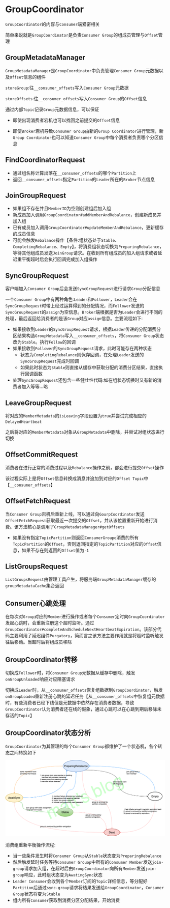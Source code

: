 # GroupCoordinator

`GroupCoordinator`的内容与`Consumer`端紧密相关

简单来说就是`GroupCoordinator`是负责`Consumer Group`的组成员管理与`Offset`管理

## GroupMetadataManager

`GroupMetadataManager`是`GroupCoordinator`中负责管理`Consumer Group`元数据以及`Offset`信息的组件

`storeGroup`:往`__consumer_offsets`写入`Consumer Group`元数据

`storeOffsets`:往`__consumer_offsets`写入`Consumer Group`的`Offset`信息

通过内部`Topic`记录`Group`元数据信息，可以保证

- 即使出现消费者宕机也可以找回之前提交的`Offset`信息

- 即使`Broker`宕机导致`Consumer Group`由新的`Group Coordinator`进行管理，新`Group Coordinator`也可以知道`Consumer Group`中每个消费者负责哪个分区信息

## FindCoordinatorRequest

- 通过组名称计算出落在`__consumer_offsets`的哪个`Partition`上
- 返回`__consumer_offsets`指定`Partition`的`Leader`所在的`Broker`节点信息

## JoinGroupRequest

- 如果组不存在并且`MemberID`为空则创建组后加入组
- 新成员加入调用`GroupCoordinator#addMemberAndRebalance`，创建新成员并加入组
- 已有成员加入调用`GroupCoordinator#updateMemberAndRebalance`，更新缓存的成员信息
- 可能会触发`Rebalance`操作【条件:组状态处于`Stable`、`CompletingRebalance`、`Empty`】，将消费组状态切换为`PreparingRebalance`，等待其他组成员发送`JoinGroup`请求。在收到所有组成员的加入组请求或者延迟重平衡超时后会执行回调完成加入组操作

## SyncGroupRequest

客户端加入`Consumer Group`后会发送`SyncGroupRequest`进行请求`Group`分配信息

一个`Consumer Group`中有两种角色:`Leader`和`Follower`，`Leader`会在`SyncGroupRequest`时带上经过运算得到的分配情况，而`Follower`发送的`SyncGroupRequest`的`assign`为空信息。`Broker`端根据是否为`Leader`会进行不同的处理，最后返回给消费者的是该`Group`对应`assign`信息。主要流程如下:

- 如果接收到`Leader`的`SyncGroupRequest`请求，根据`Leader`传递的分配消费分区结果构造`GroupMetadata`写入`__consumer_offsets`，将`Consumer Group`状态改为`Stable`。执行`Follow`的回调
- 如果接收到`Follower`的`SyncGroupRequest`请求，此时可能存在两种状态
  - 状态为`CompletingRebalance`则保存回调，在处理`Leader`发送的`SyncGroupRequest`完成时回调
  - 如果此时状态为`Stable`则直接从缓存中获取分配的消费分区结果，直接执行回调函数
- 处理`SyncGroupRequest`还包含一些健壮性代码:如在组状态切换时又有新的消费者加入等等...略

## LeaveGroupRequest

将对应的`MemberMetadata`的`isLeaving`字段设置为`true`并尝试完成相应的`DelayedHeartbeat`

之后将对应的`MemberMetadata`对象从`GroupMetadata`中删除，并尝试对组状态进行切换

## OffsetCommitRequest

消费者在进行正常的消费过程以及`Rebalance`操作之前，都会进行提交`Offset`操作

该过程实际上是将`Offset`信息转换成消息并追加到对应的`Offset Topic`中【`__consumer_offsets`】

## OffsetFetchRequest

当`Consumer Group`宕机后重新上线，可以通过向`GourpCoordinator`发送`OffsetFetchRequest`获取最近一次提交的`Offset`，并从该位置重新开始进行消费。该方法核心是调用了`GroupMetadataManager#getOffsets`

- 如果没有指定`TopicPartition`则返回`ConsumerGroupo`消费的所有`TopicPartition`的`Offset`，否则返回指定的`TopicPartition`对应的`Offset`信息，如果不存在则返回的`Offset`值为`-1`

## ListGroupsRequest

`ListGroupsRequest`由管理工具产生，将服务端`GroupMetadataManager`缓存的`groupMetadataCache`集合返回

## Consumer心跳处理

在每次对`Group`对应的`Member`进行操作或者每个`Consumer`定时向`GroupCoordinator`发起心跳时，会重新注册这个超时监听。通过`GroupCoordinator#completeAndScheduleNextHeartbeatExpiration`。该部分代码主要利用了延迟组件`Purgatory`，简而言之该方法主要作用就是将超时监听触发往后移动。当超时后将组成员移除

## GroupCoordinator转移

切换成`Follower`时，将`Consumer Group`元数据从缓存中删除，触发`onGroupUnloaded`响应对应阻塞请求



切换成`Leader`时，从`__consumer_offsets`恢复组数据到`GroupCoordinator`，触发`onGroupLoaded`重新注册心跳的延迟任务【从`__consumer_offsets`中恢复组元数据时，有些消费者已经下线但是元数据中依然存在消费者数据，导致`GroupCoordinator`认为消费者还在线的假象，通过心跳可以在心跳到期后移除未存活的`Topic`】

## GroupCoordinator状态分析

`GroupCoordinator`为其管理的每个`Consumer Group`都维护了一个状态机，各个转态之间转换如下

![GroupState状态切换示意图](https://raw.githubusercontent.com/RobertoHuang/RGP-LEARNING/master/Kafka/images/GroupState%E7%8A%B6%E6%80%81%E5%88%87%E6%8D%A2%E7%A4%BA%E6%84%8F%E5%9B%BE.png)

消费组重新平衡操作流程:

- 当一些条件发生时将`Consumer Group`从`Stable`状态变为`PreparingRebalance`
- 然后触发延时任务等待`Consumer Grouop`中所有的`Consumer Member`发送`join-group`请求加入组，在超时后由`GroupCoordinator`向所有`Member`发送`join-group`响应，此时组状态变为`AwatingSync`状态
- `Leader Consumer`会收到各个`Member`订阅的`Topic`详细信息，等分配好`Partition`后通过`sync-group`请求将结果发送给`GroupCoordinator`，`Consumer Group`状态将变为`Stable`
- 组内所有`Consumer`获取到消费分区分配结果，开始消费
